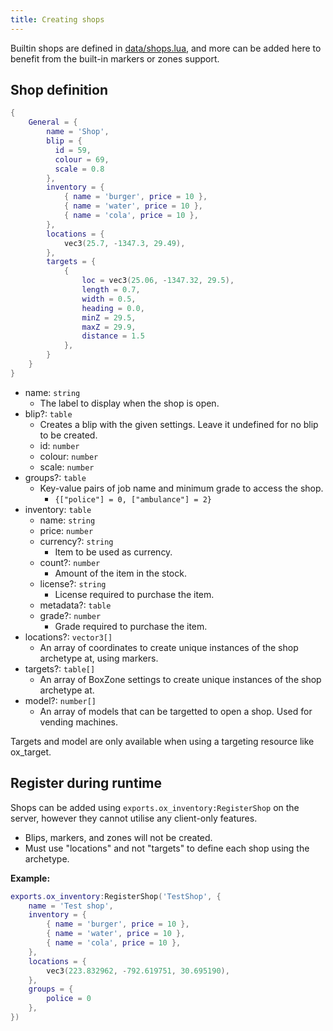 ```yaml
---
title: Creating shops
---
```


Builtin shops are defined in [data/shops.lua](https://github.com/overextended/ox_inventory/blob/main/data/shops.lua), and more can be added here to benefit from the built-in markers or zones support.

## Shop definition

```lua
{
    General = {
        name = 'Shop',
        blip = {
          id = 59,
          colour = 69,
          scale = 0.8
        },
        inventory = {
            { name = 'burger', price = 10 },
            { name = 'water', price = 10 },
            { name = 'cola', price = 10 },
        },
        locations = {
            vec3(25.7, -1347.3, 29.49),
        },
        targets = {
            {
                loc = vec3(25.06, -1347.32, 29.5),
                length = 0.7,
                width = 0.5,
                heading = 0.0,
                minZ = 29.5,
                maxZ = 29.9,
                distance = 1.5
            },
        }
    }
}
```

- name: `string`
  - The label to display when the shop is open.
- blip?: `table`
  - Creates a blip with the given settings. Leave it undefined for no blip to be created.
  - id: `number`
  - colour: `number`
  - scale: `number`
- groups?: `table`
  - Key-value pairs of job name and minimum grade to access the shop.
    - `{["police"] = 0, ["ambulance"] = 2}`
- inventory: `table`
  - name: `string`
  - price: `number`
  - currency?: `string`
    - Item to be used as currency.
  - count?: `number`
    - Amount of the item in the stock.
  - license?: `string`
    - License required to purchase the item.
  - metadata?: `table`
  - grade?: `number`
    - Grade required to purchase the item.
- locations?: `vector3[]`
  - An array of coordinates to create unique instances of the shop archetype at, using markers.
- targets?: `table[]`
  - An array of BoxZone settings to create unique instances of the shop archetype at.
- model?: `number[]`
  - An array of models that can be targetted to open a shop. Used for vending machines.

Targets and model are only available when using a targeting resource like ox_target.

## Register during runtime

Shops can be added using `exports.ox_inventory:RegisterShop` on the server, however they cannot utilise any client-only features.

- Blips, markers, and zones will not be created.
- Must use "locations" and not "targets" to define each shop using the archetype.

**Example:**

```lua
exports.ox_inventory:RegisterShop('TestShop', {
    name = 'Test shop',
    inventory = {
        { name = 'burger', price = 10 },
        { name = 'water', price = 10 },
        { name = 'cola', price = 10 },
    },
    locations = {
        vec3(223.832962, -792.619751, 30.695190),
    },
    groups = {
        police = 0
    },
})
```
